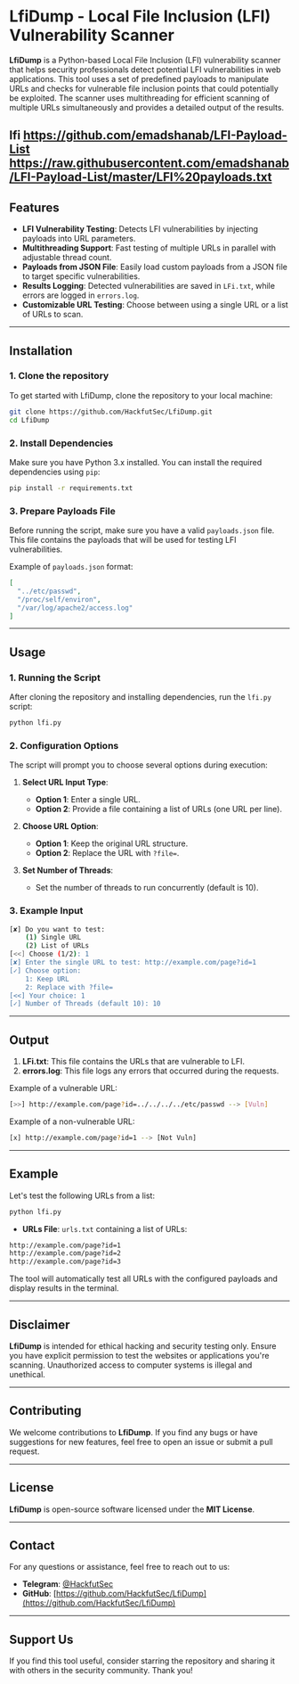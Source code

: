 # **LfiDump - Local File Inclusion (LFI) Vulnerability Scanner**

**LfiDump** is a Python-based Local File Inclusion (LFI) vulnerability scanner that helps security professionals detect potential LFI vulnerabilities in web applications. This tool uses a set of predefined payloads to manipulate URLs and checks for vulnerable file inclusion points that could potentially be exploited. The scanner uses multithreading for efficient scanning of multiple URLs simultaneously and provides a detailed output of the results.

lfi https://github.com/emadshanab/LFI-Payload-List
    https://raw.githubusercontent.com/emadshanab/LFI-Payload-List/master/LFI%20payloads.txt
---

## **Features**
- **LFI Vulnerability Testing**: Detects LFI vulnerabilities by injecting payloads into URL parameters.
- **Multithreading Support**: Fast testing of multiple URLs in parallel with adjustable thread count.
- **Payloads from JSON File**: Easily load custom payloads from a JSON file to target specific vulnerabilities.
- **Results Logging**: Detected vulnerabilities are saved in `LFi.txt`, while errors are logged in `errors.log`.
- **Customizable URL Testing**: Choose between using a single URL or a list of URLs to scan.

---

## **Installation**

### **1. Clone the repository**

To get started with LfiDump, clone the repository to your local machine:

```bash
git clone https://github.com/HackfutSec/LfiDump.git
cd LfiDump
```

### **2. Install Dependencies**

Make sure you have Python 3.x installed. You can install the required dependencies using `pip`:

```bash
pip install -r requirements.txt
```

### **3. Prepare Payloads File**

Before running the script, make sure you have a valid `payloads.json` file. This file contains the payloads that will be used for testing LFI vulnerabilities.

Example of `payloads.json` format:

```json
[
  "../etc/passwd",
  "/proc/self/environ",
  "/var/log/apache2/access.log"
]
```

---

## **Usage**

### **1. Running the Script**

After cloning the repository and installing dependencies, run the `lfi.py` script:

```bash
python lfi.py
```

### **2. Configuration Options**

The script will prompt you to choose several options during execution:

1. **Select URL Input Type**:
   - **Option 1**: Enter a single URL.
   - **Option 2**: Provide a file containing a list of URLs (one URL per line).
   
2. **Choose URL Option**:
   - **Option 1**: Keep the original URL structure.
   - **Option 2**: Replace the URL with `?file=`.

3. **Set Number of Threads**:
   - Set the number of threads to run concurrently (default is 10).

### **3. Example Input**

```bash
[✘] Do you want to test:
    (1) Single URL
    (2) List of URLs
[<<] Choose (1/2): 1
[✘] Enter the single URL to test: http://example.com/page?id=1
[✓] Choose option:
    1: Keep URL
    2: Replace with ?file=
[<<] Your choice: 1
[✓] Number of Threads (default 10): 10
```

---

## **Output**

1. **LFi.txt**: This file contains the URLs that are vulnerable to LFI.
2. **errors.log**: This file logs any errors that occurred during the requests.

Example of a vulnerable URL:

```bash
[>>] http://example.com/page?id=../../../../etc/passwd --> [Vuln]
```

Example of a non-vulnerable URL:

```bash
[x] http://example.com/page?id=1 --> [Not Vuln]
```

---

## **Example**

Let's test the following URLs from a list:

```bash
python lfi.py
```

- **URLs File**: `urls.txt` containing a list of URLs:
  
```txt
http://example.com/page?id=1
http://example.com/page?id=2
http://example.com/page?id=3
```

The tool will automatically test all URLs with the configured payloads and display results in the terminal.

---

## **Disclaimer**

**LfiDump** is intended for ethical hacking and security testing only. Ensure you have explicit permission to test the websites or applications you're scanning. Unauthorized access to computer systems is illegal and unethical.

---

## **Contributing**

We welcome contributions to **LfiDump**. If you find any bugs or have suggestions for new features, feel free to open an issue or submit a pull request.

---

## **License**

**LfiDump** is open-source software licensed under the **MIT License**.

---

## **Contact**

For any questions or assistance, feel free to reach out to us:

- **Telegram**: [@HackfutSec](https://t.me/HackfutSec)
- **GitHub**: [https://github.com/HackfutSec/LfiDump](https://github.com/HackfutSec/LfiDump)

---

## **Support Us**

If you find this tool useful, consider starring the repository and sharing it with others in the security community. Thank you!
